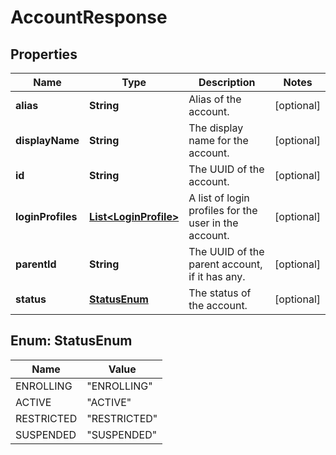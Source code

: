 
# AccountResponse

## Properties
Name | Type | Description | Notes
------------ | ------------- | ------------- | -------------
**alias** | **String** | Alias of the account. |  [optional]
**displayName** | **String** | The display name for the account. |  [optional]
**id** | **String** | The UUID of the account. |  [optional]
**loginProfiles** | [**List&lt;LoginProfile&gt;**](LoginProfile.md) | A list of login profiles for the user in the account. |  [optional]
**parentId** | **String** | The UUID of the parent account, if it has any. |  [optional]
**status** | [**StatusEnum**](#StatusEnum) | The status of the account. |  [optional]


<a name="StatusEnum"></a>
## Enum: StatusEnum
Name | Value
---- | -----
ENROLLING | &quot;ENROLLING&quot;
ACTIVE | &quot;ACTIVE&quot;
RESTRICTED | &quot;RESTRICTED&quot;
SUSPENDED | &quot;SUSPENDED&quot;



